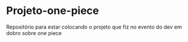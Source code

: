 # Projeto-one-piece
Repositório para estar colocando o projeto que fiz no evento do dev em dobro sobre one piece
